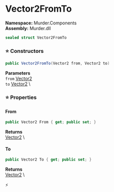 # Vector2FromTo

**Namespace:** Murder.Components \
**Assembly:** Murder.dll

```csharp
sealed struct Vector2FromTo
```

### ⭐ Constructors
```csharp
public Vector2FromTo(Vector2 from, Vector2 to)
```

**Parameters** \
`from` [Vector2](https://learn.microsoft.com/en-us/dotnet/api/System.Numerics.Vector2?view=net-7.0) \
`to` [Vector2](https://learn.microsoft.com/en-us/dotnet/api/System.Numerics.Vector2?view=net-7.0) \

### ⭐ Properties
#### From
```csharp
public Vector2 From { get; public set; }
```

**Returns** \
[Vector2](https://learn.microsoft.com/en-us/dotnet/api/System.Numerics.Vector2?view=net-7.0) \
#### To
```csharp
public Vector2 To { get; public set; }
```

**Returns** \
[Vector2](https://learn.microsoft.com/en-us/dotnet/api/System.Numerics.Vector2?view=net-7.0) \


⚡